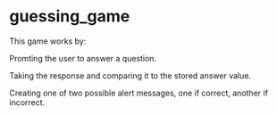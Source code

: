 # guessing_game

This game works by:

Promting the user to answer a question.

Taking the response and comparing it to the stored answer value.

Creating one of two possible alert messages, one if correct, another if incorrect.
